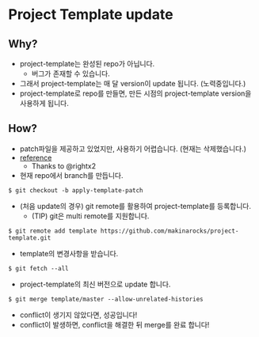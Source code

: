 # Project Template update

## Why?
- project-template는 완성된 repo가 아닙니다.
  - 버그가 존재할 수 있습니다.
- 그래서 project-template는 매 달 version이 update 됩니다. (노력중입니다.)
- project-template로 repo를 만들면, 만든 시점의 project-template version을 사용하게 됩니다.

## How?
- patch파일을 제공하고 있었지만, 사용하기 어렵습니다. (현재는 삭제했습니다.)
- [reference](https://stackoverflow.com/questions/56577184/github-pull-changes-from-a-template-repository/56577320#56577320)
  - Thanks to @rightx2
- 현재 repo에서 branch를 만듭니다.
```shell
$ git checkout -b apply-template-patch
```
- (처음 update의 경우) git remote를 활용하여 project-template를 등록합니다.
  - (TIP) git은 multi remote를 지원합니다.
```shell
$ git remote add template https://github.com/makinarocks/project-template.git
```
- template의 변경사항을 받습니다.
```shell
$ git fetch --all
```
- project-template의 최신 버전으로 update 합니다.
```shell
$ git merge template/master --allow-unrelated-histories
```
- conflict이 생기지 않았다면, 성공입니다!
- conflict이 발생하면, conflict을 해결한 뒤 merge를 완료 합니다!
